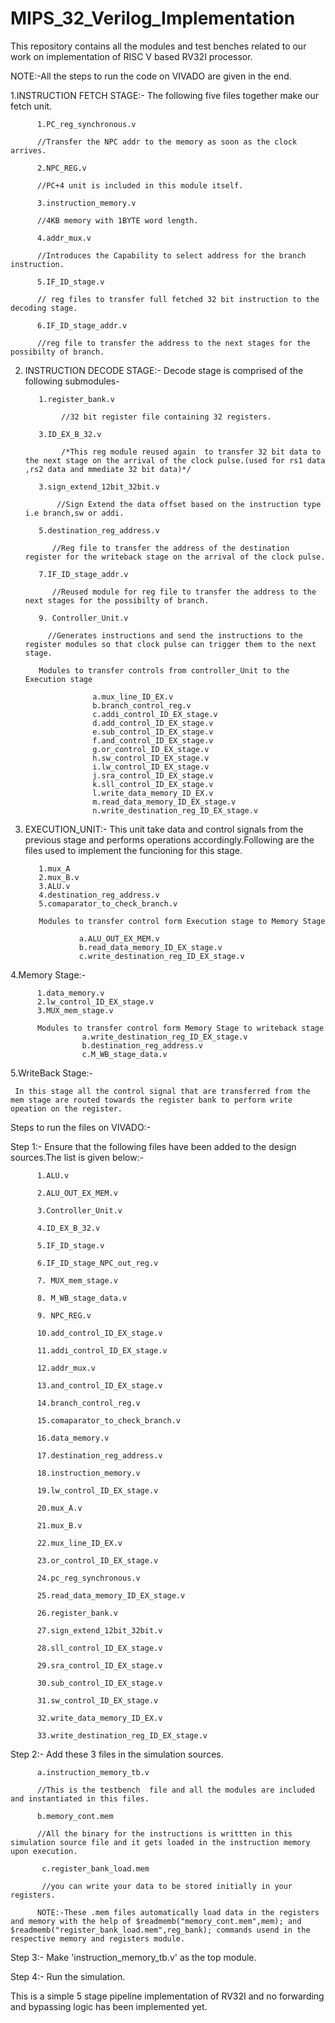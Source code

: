 # MIPS_32_Verilog_Implementation

This repository contains all  the modules and test benches related to our work on implementation of RISC V based RV32I processor.

NOTE:-All the steps to run the code on VIVADO are given in the end.


1.INSTRUCTION FETCH STAGE:- The following five files together make our fetch unit.

          1.PC_reg_synchronous.v 
          
          //Transfer the NPC addr to the memory as soon as the clock arrives.
          
          2.NPC_REG.v
          
          //PC+4 unit is included in this module itself.
          
          3.instruction_memory.v 
          
          //4KB memory with 1BYTE word length.
          
          4.addr_mux.v  
          
          //Introduces the Capability to select address for the branch instruction.
          
          5.IF_ID_stage.v
          
          // reg files to transfer full fetched 32 bit instruction to the decoding stage.
          
          6.IF_ID_stage_addr.v
          
          //reg file to transfer the address to the next stages for the possibilty of branch.
          
     
2. INSTRUCTION DECODE STAGE:- Decode stage is comprised of the following submodules-

          1.register_bank.v 
          
               //32 bit register file containing 32 registers.
               
          3.ID_EX_B_32.v 
                                     
               /*This reg module reused again  to transfer 32 bit data to the next stage on the arrival of the clock pulse.(used for rs1 data ,rs2 data and mmediate 32 bit data)*/
               
          3.sign_extend_12bit_32bit.v
          
              //Sign Extend the data offset based on the instruction type i.e branch,sw or addi.
              
          5.destination_reg_address.v  
                    
             //Reg file to transfer the address of the destination register for the writeback stage on the arrival of the clock pulse.
             
          7.IF_ID_stage_addr.v  
                         
             //Reused module for reg file to transfer the address to the next stages for the possibilty of branch. 
             
          9. Controller_Unit.v  
                    
            //Generates instructions and send the instructions to the  register modules so that clock pulse can trigger them to the next stage.
            
          Modules to transfer controls from controller_Unit to the Execution stage
          
                      a.mux_line_ID_EX.v
                      b.branch_control_reg.v
                      c.addi_control_ID_EX_stage.v
                      d.add_control_ID_EX_stage.v
                      e.sub_control_ID_EX_stage.v
                      f.and_control_ID_EX_stage.v
                      g.or_control_ID_EX_stage.v
                      h.sw_control_ID_EX_stage.v
                      i.lw_control_ID_EX_stage.v
                      j.sra_control_ID_EX_stage.v
                      k.sll_control_ID_EX_stage.v
                      l.write_data_memory_ID_EX.v
                      m.read_data_memory_ID_EX_stage.v
                      n.write_destination_reg_ID_EX_stage.v
                      
3. EXECUTION_UNIT:- This unit take data and control signals from the previous stage and performs operations accordingly.Following are the files used to implement the funcioning for this stage.
          
          1.mux_A
          2.mux_B.v
          3.ALU.v
          4.destination_reg_address.v
          5.comaparator_to_check_branch.v
          
          Modules to transfer control form Execution stage to Memory Stage
                   
                   a.ALU_OUT_EX_MEM.v
                   b.read_data_memory_ID_EX_stage.v
                   c.write_destination_reg_ID_EX_stage.v
                   
          
4.Memory Stage:-
          
          1.data_memory.v
          2.lw_control_ID_EX_stage.v
          3.MUX_mem_stage.v
          
          Modules to transfer control form Memory Stage to writeback stage
                    a.write_destination_reg_ID_EX_stage.v
                    b.destination_reg_address.v
                    c.M_WB_stage_data.v
                    
5.WriteBack Stage:-

     In this stage all the control signal that are transferred from the mem stage are routed towards the register bank to perform write opeation on the register.

            




Steps to run the files on VIVADO:-

Step 1:- Ensure that the following files have been added to the design sources.The list is given below:-

          1.ALU.v

          2.ALU_OUT_EX_MEM.v

          3.Controller_Unit.v

          4.ID_EX_B_32.v

          5.IF_ID_stage.v

          6.IF_ID_stage_NPC_out_reg.v

          7. MUX_mem_stage.v

          8. M_WB_stage_data.v

          9. NPC_REG.v

          10.add_control_ID_EX_stage.v

          11.addi_control_ID_EX_stage.v

          12.addr_mux.v

          13.and_control_ID_EX_stage.v

          14.branch_control_reg.v

          15.comaparator_to_check_branch.v

          16.data_memory.v

          17.destination_reg_address.v

          18.instruction_memory.v

          19.lw_control_ID_EX_stage.v

          20.mux_A.v

          21.mux_B.v

          22.mux_line_ID_EX.v

          23.or_control_ID_EX_stage.v

          24.pc_reg_synchronous.v

          25.read_data_memory_ID_EX_stage.v

          26.register_bank.v

          27.sign_extend_12bit_32bit.v

          28.sll_control_ID_EX_stage.v

          29.sra_control_ID_EX_stage.v

          30.sub_control_ID_EX_stage.v

          31.sw_control_ID_EX_stage.v

          32.write_data_memory_ID_EX.v

          33.write_destination_reg_ID_EX_stage.v


Step 2:- Add these 3 files in the simulation sources.
          
          a.instruction_memory_tb.v
          
          //This is the testbench  file and all the modules are included and instantiated in this files.
          
          b.memory_cont.mem
          
          //All the binary for the instructions is writtten in this simulation source file and it gets loaded in the instruction memory upon execution.
                
           c.register_bank_load.mem
           
           //you can write your data to be stored initially in your registers.
          
          NOTE:-These .mem files automatically load data in the registers and memory with the help of $readmemb("memory_cont.mem",mem); and $readmemb("register_bank_load.mem",reg_bank); commands usend in the respective memory and registers module.
                   
 Step 3:- Make 'instruction_memory_tb.v' as the top module.
 
 Step 4:- Run the simulation.
          
          
                    
          
          
          
This is a simple 5 stage pipeline implementation of RV32I and no forwarding and bypassing logic has been implemented yet.
